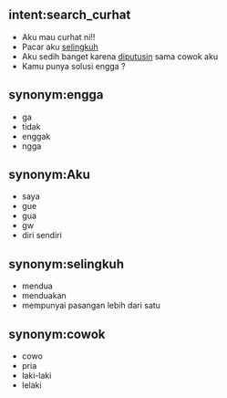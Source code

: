 ## intent:search_curhat
- Aku mau curhat ni!!
- Pacar aku [selingkuh](event)
- Aku sedih banget karena [diputusin](event) sama cowok aku
- Kamu punya solusi engga ?

## synonym:engga
- ga
- tidak
- enggak
- ngga

## synonym:Aku
- saya
- gue
- gua
- gw
- diri sendiri

## synonym:selingkuh
- mendua
- menduakan
- mempunyai pasangan lebih dari satu

## synonym:cowok
- cowo
- pria
- laki-laki
- lelaki